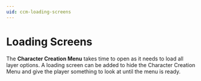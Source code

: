 ```yaml
---
uid: ccm-loading-screens
---
```


# Loading Screens

The **Character Creation Menu** takes time to open as it needs to load all layer options. A loading screen can be added to hide the Character Creation Menu and give the player something to look at until the menu is ready.